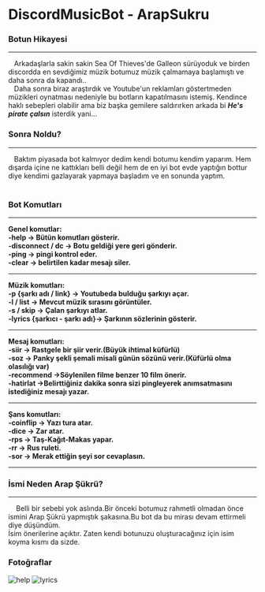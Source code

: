 # DiscordMusicBot - ArapSukru
### Botun Hikayesi
<hr>
&nbsp;&nbsp;&nbsp;Arkadaşlarla sakin sakin Sea Of Thieves'de Galleon sürüyoduk ve birden discordda en sevdiğimiz müzik botumuz müzik çalmamaya başlamıştı ve daha sonra da kapandı.. <br>
&nbsp;&nbsp;&nbsp;Daha sonra biraz araştırdık ve Youtube'un reklamları göstertmeden müzikleri oynatması nedeniyle bu botların kapatılmasını istemiş. Kendince haklı sebepleri olabilir ama biz başka gemilere saldırırken arkada bi <b><i>He's pirate çalsın</i></b> isterdik yani... <br>


### Sonra Noldu? <br>
<hr>
&nbsp;&nbsp;&nbsp;Baktım piyasada bot kalmıyor dedim kendi botumu kendim yaparım. Hem dışarda içine ne kattıkları belli değil hem de en iyi bot evde yaptığın bottur diye kendimi gazlayarak yapmaya başladım ve en sonunda yaptım. <br>
<br>

### Bot Komutları <br>
<hr>
<b>Genel komutlar: </b><br>
<b> -help -> Bütün komutları gösterir. </b><br>
<b> -disconnect / dc -> Botu geldiği yere geri gönderir. </b><br>
<b> -ping -> pingi kontrol eder. </b><br>
<b> -clear -> belirtilen kadar mesajı siler.</b><br>
<hr>

<b>Müzik komutları: </b><br>
<b> -p {şarkı adı / link} -> Youtubeda bulduğu şarkıyı açar. </b><br>
<b> -l / list -> Mevcut müzik sırasını görüntüler. </b><br>
<b> -s / skip -> Çalan şarkıyı atlar. </b><br>
<b> -lyrics {şarkıcı - şarkı adı}-> Şarkının sözlerinin gösterir. </b><br>
<hr>

<b>Mesaj komutları: </b><br>
<b> -siir -> Rastgele bir şiir verir.(Büyük ihtimal küfürlü)</b><br>
<b> -soz -> Panky şekli şemali misali günün sözünü verir.(Küfürlü olma olasılığı var) </b><br>
<b> -recommend ->Söylenilen filme benzer 10 film önerir.</b><br>
<b> -hatirlat ->Belirttiğiniz dakika sonra sizi pingleyerek anımsatmasını istediğiniz mesajı yazar.</b><br>
<hr>

<b>Şans komutları: </b><br>
<b> -coinflip -> Yazı tura atar.</b><br>
<b> -dice -> Zar atar.</b><br>
<b> -rps -> Taş-Kağıt-Makas yapar.</b><br>
<b> -rr -> Rus ruleti.</b><br>
<b> -sor -> Merak ettiğin şeyi sor cevaplasın.</b><br>
<hr>


### İsmi Neden Arap Şükrü? <br>
<hr>
&nbsp;&nbsp;&nbsp; Belli bir sebebi yok aslında.Bir önceki botumuz rahmetli olmadan önce ismini Arap Şükrü yapmıştık şakasına.Bu bot da bu mirası devam ettirmeli diye düşündüm.<br>
İsim önerilerine açıktır. Zaten kendi botunuzu oluşturacağınız için isim koyma kısmı da sizde.


### Fotoğraflar <br>
![help](https://user-images.githubusercontent.com/30879498/156932878-7a7966c0-6a72-4d2b-be06-f54f31ff563a.png)
![lyrics](https://user-images.githubusercontent.com/30879498/156932881-3ba6e0d4-bbf1-4ca7-a855-6c48b0f53719.png)


